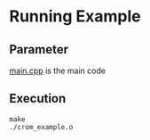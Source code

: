 # Running Example

## Parameter
[main.cpp](main.cpp) is the main code

## Execution
```
make
./crom_example.o
```
